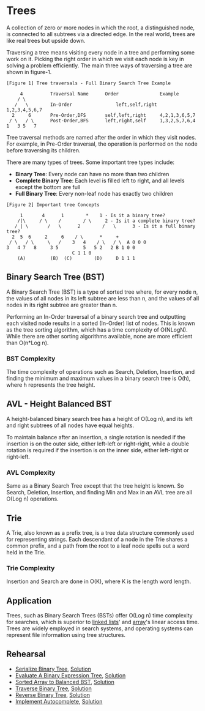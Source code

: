 # Trees

A collection of zero or more nodes in which the root, a distinguished node, is connected to all subtrees via a directed edge. In the real world, trees are like real trees but upside down.

Traversing a tree means visiting every node in a tree and performing some work on it. Picking the right order in which we visit each node is key in solving a problem efficiently. The main three ways of traversing a tree are shown in figure-1.

```ASCII
[Figure 1] Tree traversals - Full Binary Search Tree Example

     4			Traversal Name		Order 		        Example
    / \
   /   \		In-Order                left,self,right		1,2,3,4,5,6,7
  2     6		Pre-Order,DFS		self,left,right		4,2,1,3,6,5,7
 / \   / \		Post-Order,BFS		left,right,self		1,3,2,5,7,6,4
1   3 5   7
```

Tree traversal methods are named after the order in which they visit nodes. For example, in Pre-Order traversal, the operation is performed on the node before traversing its children.

There are many types of trees. Some important tree types include:

* **Binary Tree**: Every node can have no more than two children
* **Complete Binary Tree**: Each level is filled left to right, and all levels except the bottom are full
* **Full Binary Tree**: Every non-leaf node has exactly two children

```ASCII
[Figure 2] Important tree Concepts

     1		 4	    1        * 	  1 - Is it a binary tree?
    /|\		/ \	   /        / \	    2 - Is it a complete binary tree?
   / | \       /   \	  2        /   \      3 - Is it a full binary tree?
  2  5  6     2     6	 / \	  *     +
 / \   / \     \   /	3   4    / \   / \	A 0 0 0
3   4 7   8  	3 5	    	5   5 2   2	B 1 0 0
						C 1 1 0
    (A)	        (B)	 (C)	    (D)		D 1 1 1
```

## Binary Search Tree (BST)

A Binary Search Tree (BST) is a type of sorted tree where, for every node n, the values of all nodes in its left subtree are less than n, and the values of all nodes in its right subtree are greater than n.

Performing an In-Order traversal of a binary search tree and outputting each visited node results in a sorted (In-Order) list of nodes. This is known as the tree sorting algorithm, which has a time complexity of O(NLogN). While there are other sorting algorithms available, none are more efficient than O(n*Log n).

### BST Complexity

The time complexity of operations such as Search, Deletion, Insertion, and finding the minimum and maximum values in a binary search tree is O(h), where h represents the tree height.

## AVL - Height Balanced BST

A height-balanced binary search tree has a height of O(Log n), and its left and right subtrees of all nodes have equal heights.

To maintain balance after an insertion, a single rotation is needed if the insertion is on the outer side, either left-left or right-right, while a double rotation is required if the insertion is on the inner side, either left-right or right-left.

### AVL Complexity

Same as a Binary Search Tree except that the tree height is known. So Search, Deletion, Insertion, and finding Min and Max in an AVL tree are all O(Log n) operations.

## Trie

A Trie, also known as a prefix tree, is a tree data structure commonly used for representing strings. Each descendant of a node in the Trie shares a common prefix, and a path from the root to a leaf node spells out a word held in the Trie.

### Trie Complexity

Insertion and Search are done in O(K), where K is the length word length.

## Application

Trees, such as Binary Search Trees (BSTs) offer O(Log n) time complexity for searches, which is superior to [linked lists](../linkedlist/)' and [array](../array/)'s linear access time. Trees are widely employed in search systems, and operating systems can represent file information using tree structures.

## Rehearsal

* [Serialize Binary Tree](./serialize_tree_test.go), [Solution](./serialize_tree.go)
* [Evaluate A Binary Expression Tree](./evaluate_expression_test.go), [Solution](./evaluate_expression.go)
* [Sorted Array to Balanced BST](./sorted_array_to_balanced_bsd_test.go), [Solution](./sorted_array_to_balanced_bsd.go)
* [Traverse Binary Tree](./traverse_binary_tree_test.go), [Solution](./traverse_binary_tree.go)
* [Reverse Binary Tree](./reverse_binary_tree_test.go), [Solution](./reverse_binary_tree_test.go)
* [Implement Autocomplete](./auto_complete_test.go), [Solution](./auto_complete.go)
